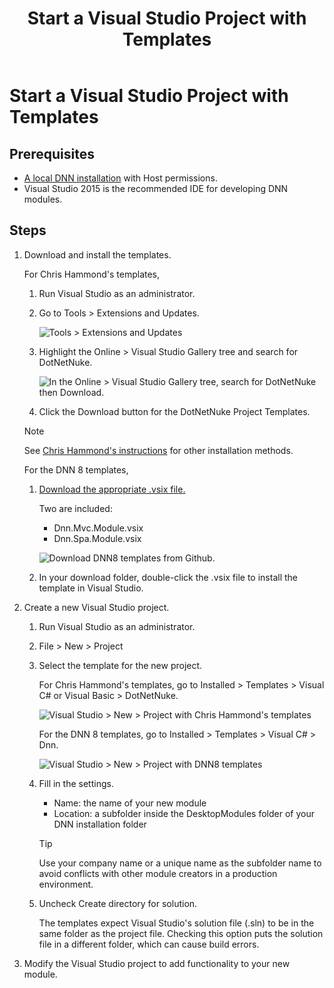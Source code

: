 ﻿---
uid: start-vs-project-with-templates
locale: en
title: Start a Visual Studio Project with Templates
dnnversion: 09.02.00
previous-topic: create-module-using-templates
next-topic: test-module
links: ["[DNN Community Blog: Module Development for Non-Developers, Skinners, & DNN Beginners — Blog Series by Clinton Patterson](https://www.dnnsoftware.com/community-blog/cid/155064/module-development-for-non-developers-skinners-dnn-beginners--blog-series-intro)","[Using the new Module Development Templates for DotNetNuke 7 by Chris Hammond](https://www.chrishammond.com/blog/itemid/2616/using-the-new-module-development-templates-for-dot)"]
---

# Start a Visual Studio Project with Templates

## Prerequisites

*   [A local DNN installation](xref:set-up-dnn) with Host permissions.
*   Visual Studio 2015 is the recommended IDE for developing DNN modules.

## Steps

1.  Download and install the templates.

    For Chris Hammond's templates,

    1.  Run Visual Studio as an administrator.
    2.  Go to Tools \> Extensions and Updates.



        ![Tools > Extensions and Updates](/images/scr-VS2015ExtAndUpdates.png)



    3.  Highlight the Online \> Visual Studio Gallery tree and search for DotNetNuke.



        ![In the Online > Visual Studio Gallery tree, search for DotNetNuke then Download.](/images/scr-VS2015Search4DNN.png)



    4.  Click the Download button for the DotNetNuke Project Templates.

    > [!Note]
    > See [Chris Hammond's instructions](https://www.chrishammond.com/blog/itemid/2616/using-the-new-module-development-templates-for-dot) for other installation methods.

    For the DNN 8 templates,

    1.  [Download the appropriate .vsix file.](https://github.com/dnnsoftware/DNN.Templates/releases)

        Two are included:

        *   Dnn.Mvc.Module.vsix
        *   Dnn.Spa.Module.vsix



        ![Download DNN8 templates from Github.](/images/scr-VS2015DNN8Templates-11.png)



    2.  In your download folder, double-click the .vsix file to install the template in Visual Studio.
2.  Create a new Visual Studio project.
    1.  Run Visual Studio as an administrator.
    2.  File \> New \> Project
    3.  Select the template for the new project.

        For Chris Hammond's templates, go to Installed \> Templates \> Visual C# or Visual Basic \> DotNetNuke.

        ![Visual Studio > New > Project with Chris Hammond's templates](/images/scr-VS2015NewProjectWithTemplates-02.png)



        For the DNN 8 templates, go to Installed \> Templates \> Visual C# \> Dnn.

        ![Visual Studio > New > Project with DNN8 templates](/images/scr-VS2015NewProjectWithTemplates-01.png)



    4.  Fill in the settings.

        *   Name: the name of your new module
        *   Location: a subfolder inside the DesktopModules folder of your DNN installation folder

        >[!Tip]
        >Use your company name or a unique name as the subfolder name to avoid conflicts with other module creators in a production environment.

    5.  Uncheck Create directory for solution.

        The templates expect Visual Studio's solution file (.sln) to be in the same folder as the project file. Checking this option puts the solution file in a different folder, which can cause build errors.

3.  Modify the Visual Studio project to add functionality to your new module.
